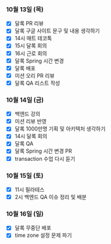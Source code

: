 ### 10월 13일 (목)
- [x] 달록 PR 리뷰
- [x] 달록 구글 사이트 문구 및 내용 생각하기
- [x] 14시 매트 테코톡
- [x] 15시 달록 회의
- [x] 16시 근로 회의
- [x] 달록 Spring 시간 변경
- [x] 달록 배포
- [x] 미션 오리 PR 리뷰
- [x] 달록 QA 리스트 작성

### 10월 14일 (금)
- [x] 백엔드 강의
- [x] 미션 리뷰 반영
- [x] 달록 1000만명 기획 및 아키텍처 생각하기
- [x] 14시 달록 회의
- [x] 달록 QA
- [x] 달록 Spring 시간 변경 PR
- [x] transaction 수업 다시 듣기

### 10월 15일 (토)
- [x] 11시 필라테스
- [x] 2시 백엔드 QA 이슈 정리 및 배분

### 10월 16일 (일)
- [x] 달록 무중단 배포
- [x] time zone 설정 문제 파기
